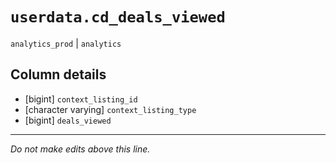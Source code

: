 # `userdata.cd_deals_viewed`
`analytics_prod` | `analytics`

## Column details
* [bigint]    `context_listing_id`
* [character varying] `context_listing_type`
* [bigint]    `deals_viewed`

-------------------------------------------------------------------------------
*Do not make edits above this line.*
